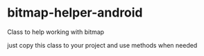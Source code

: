 # bitmap-helper-android
Class to help working with bitmap

just copy this class to your project and use methods when needed
